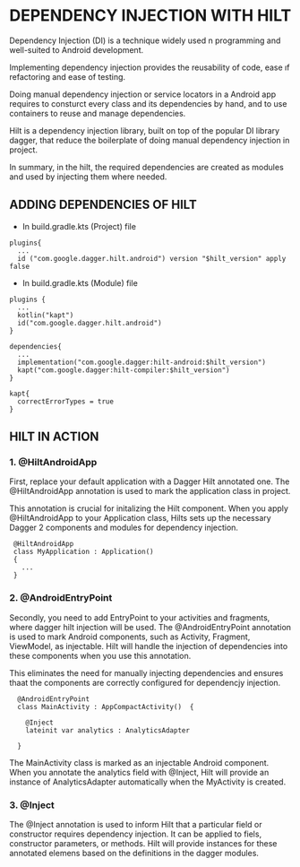 #  DEPENDENCY INJECTION WITH HILT 

Dependency Injection (DI) is a technique widely used n programming and well-suited to Android development.

Implementing dependency injection provides the reusability of code, ease ıf refactoring and ease of testing.

Doing manual dependency injection or service locators in a Android app requires to consturct every class and its dependencies by hand, and to use containers to reuse and manage dependencies.

Hilt is a dependency injection library, built on top of the popular DI library dagger, that reduce the boilerplate of doing manual dependency injection in project. 

In summary, in the hilt, the required dependencies are created as modules and used by injecting them where needed.

## ADDING DEPENDENCIES OF HILT 

* In build.gradle.kts (Project) file

```
plugins{
  ...
  id ("com.google.dagger.hilt.android") version "$hilt_version" apply false

```

* In build.gradle.kts (Module) file

```
plugins {
  ...
  kotlin("kapt")
  id("com.google.dagger.hilt.android")
}
```

```
dependencies{
  ...
  implementation("com.google.dagger:hilt-android:$hilt_version")
  kapt("com.google.dagger:hilt-compiler:$hilt_version")
}
```

```
kapt{
  correctErrorTypes = true
}
```

## HILT IN ACTION

### 1. @HiltAndroidApp
  First, replace your default application with a Dagger Hilt annotated one. The @HiltAndroidApp annotation is used to mark the application class in project. 

  This annotation is crucial for initalizing the Hilt component. When you apply @HiltAndroidApp to your Application class, Hilts sets up the necessary Dagger 2 components and modules for dependency injection.

 ```
  @HiltAndroidApp
  class MyApplication : Application()
  {
    ...
  }
```

### 2. @AndroidEntryPoint
  Secondly, you need to add EntryPoint to your activities and fragments, where dagger hilt injection will be used. The @AndroidEntryPoint annotation is used to mark Android components, such as Activity, Fragment, ViewModel, as injectable. Hilt will handle the injection of dependencies into these components when you use this  annotation.

  This eliminates the need for manually injecting dependencies and ensures thaat the components  are correctly configured for dependencjy injection.


```
  @AndroidEntryPoint
  class MainActivity : AppCompactActivity()  {

    @Inject
    lateinit var analytics : AnalyticsAdapter

  }
```
The MainActivity class is marked as an injectable Android component. When you annotate the analytics field with @Inject, Hilt will provide an instance of AnalyticsAdapter automatically when the MyActivity is created.

### 3. @Inject

  The @Inject annotation is used to inform Hilt that a particular field or constructor requires dependency injection. It can be applied to fiels, constructor parameters, or methods. Hilt will provide instances for these annotated elemens based on the definitions in the dagger modules.



  




